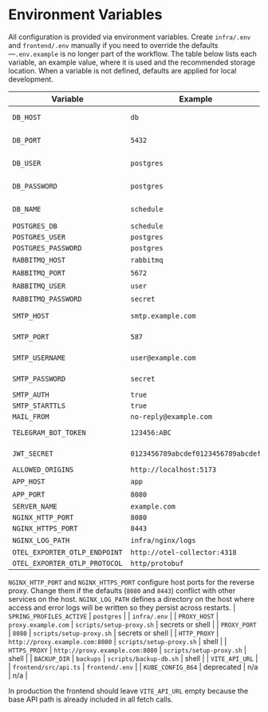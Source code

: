 # Environment Variables

All configuration is provided via environment variables. Create `infra/.env` and
`frontend/.env` manually if you need to override the defaults—`.env.example` is
no longer part of the workflow. The table below lists each variable, an example
value, where it is used and the recommended storage location. When a variable is
not defined, defaults are applied for local
development.

| Variable | Example | Consumed In | Location |
| --- | --- | --- | --- |
| `DB_HOST` | `db` | `backend/src/main/resources/application-postgres.yml`, `scripts/wait-for-db.sh`, `scripts/backup-db.sh` | `infra/.env` |
| `DB_PORT` | `5432` | `backend/src/main/resources/application-postgres.yml`, `scripts/wait-for-db.sh`, `scripts/backup-db.sh` | `infra/.env` |
| `DB_USER` | `postgres` | `backend/src/main/resources/application-postgres.yml`, `scripts/wait-for-db.sh`, `scripts/backup-db.sh` | `infra/.env` |
| `DB_PASSWORD` | `postgres` | `backend/src/main/resources/application-postgres.yml`, `scripts/wait-for-db.sh`, `scripts/backup-db.sh` | `infra/.env` |
| `DB_NAME` | `schedule` | `backend/src/main/resources/application-postgres.yml`, `scripts/wait-for-db.sh`, `scripts/backup-db.sh` | `infra/.env` |
| `POSTGRES_DB` | `schedule` |  | `infra/.env` |
| `POSTGRES_USER` | `postgres` |  | `infra/.env` |
| `POSTGRES_PASSWORD` | `postgres` |  | `infra/.env` |
| `RABBITMQ_HOST` | `rabbitmq` | backend configuration | `infra/.env` |
| `RABBITMQ_PORT` | `5672` | backend configuration | `infra/.env` |
| `RABBITMQ_USER` | `user` | backend configuration | `infra/.env` |
| `RABBITMQ_PASSWORD` | `secret` | backend configuration | `infra/.env` |
| `SMTP_HOST` | `smtp.example.com` | `backend/src/main/resources/application.yml` | `infra/.env` or secrets |
| `SMTP_PORT` | `587` | `backend/src/main/resources/application.yml` | `infra/.env` or secrets |
| `SMTP_USERNAME` | `user@example.com` | `backend/src/main/resources/application.yml` | `infra/.env` or secrets |
| `SMTP_PASSWORD` | `secret` | `backend/src/main/resources/application.yml` | `infra/.env` or secrets |
| `SMTP_AUTH` | `true` | `backend/src/main/resources/application.yml` | `infra/.env` |
| `SMTP_STARTTLS` | `true` | `backend/src/main/resources/application.yml` | `infra/.env` |
| `MAIL_FROM` | `no-reply@example.com` | `backend/src/main/resources/application.yml` | `infra/.env` |
| `TELEGRAM_BOT_TOKEN` | `123456:ABC` | `backend/src/main/resources/application.yml` | `infra/.env` or secrets |
| `JWT_SECRET` | `0123456789abcdef0123456789abcdef` | `backend/src/main/resources/application.yml` | `infra/.env` or secrets |
| `ALLOWED_ORIGINS` | `http://localhost:5173` | `backend/src/main/java/com/example/scheduletracker/config/CorsConfig.java` | `infra/.env` |
| `APP_HOST` | `app` | `infra/nginx/nginx.conf.template`, `infra/nginx/docker-entrypoint.sh` | `infra/.env` |
| `APP_PORT` | `8080` | `infra/nginx/nginx.conf.template`, `infra/nginx/docker-entrypoint.sh` | `infra/.env` |
| `SERVER_NAME` | `example.com` | `infra/nginx/nginx.conf.template` | `infra/.env` |
| `NGINX_HTTP_PORT` | `8080` |  | `infra/.env` |
| `NGINX_HTTPS_PORT` | `8443` |  | `infra/.env` |
| `NGINX_LOG_PATH` | `infra/nginx/logs` | host path | n/a |
| `OTEL_EXPORTER_OTLP_ENDPOINT` | `http://otel-collector:4318` | `infra/app.yml` | `infra/.env` |
| `OTEL_EXPORTER_OTLP_PROTOCOL` | `http/protobuf` | `infra/app.yml` | `infra/.env` |

`NGINX_HTTP_PORT` and `NGINX_HTTPS_PORT` configure host ports for the reverse proxy. Change them if the
defaults (`8080` and `8443`) conflict with other services on the host. `NGINX_LOG_PATH` defines a directory on the host where access and error logs will be written so they persist across restarts.
| `SPRING_PROFILES_ACTIVE` | `postgres` |  | `infra/.env` |
| `PROXY_HOST` | `proxy.example.com` | `scripts/setup-proxy.sh` | secrets or shell |
| `PROXY_PORT` | `8080` | `scripts/setup-proxy.sh` | secrets or shell |
| `HTTP_PROXY` | `http://proxy.example.com:8080` | `scripts/setup-proxy.sh` | shell |
| `HTTPS_PROXY` | `http://proxy.example.com:8080` | `scripts/setup-proxy.sh` | shell |
| `BACKUP_DIR` | `backups` | `scripts/backup-db.sh` | shell |
| `VITE_API_URL` |  | `frontend/src/api.ts` | `frontend/.env` |
| `KUBE_CONFIG_B64` | deprecated | n/a | n/a |

In production the frontend should leave `VITE_API_URL` empty because the base API path is already included in all fetch calls.

